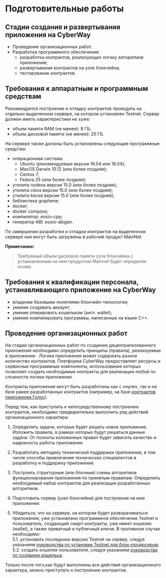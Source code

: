 Подготовительные работы
========================

Стадии создания и развертывания приложения на CyberWay  
-------------------------------------------------------  

  * Проведение организационных работ.
  * Разработка программного обеспечения:
    * разработка контрактов, реализующих логику алгоритмов приложения;
    * развертывание контрактов на узле блокчейна;
    * тестирование контрактов. 


Требования к аппаратным и программным средствам
------------------------------------------------
Рекомендуется построение и отладку контрактов проводить на отдельно выделенном сервере, на котором установлен Testnet. Сервер должен иметь характеристики не хуже:
  * объем памяти RAM (не менее):  8 ГБ;
  * объем дисковой памяти (не менее): 20 ГБ.

На сервере также должны быть установлены следующие программные средства:
  * операционная система:
    * Ubuntu (рекомендуемые версии 16.04 или 18.04); 
    * MacOS Darwin 10.12 (или более поздняя);
    * Centos 7;
    * Fedora 25 (или более поздняя);
  * утилита nodeos версии 15.0 (или более поздняя); 
  * утилита cleos версии 15.0 (или более поздняя);
  * утилита keosd версии 15.0 (или более поздняя);
  * библиотека graphene;
  * docker; 
  * docker compose;
  * компилятор: eosio-cpp;
  * генератор ABI: eosio-abigen.

По завершении разработки и отладки контрактов на выделенном сервере они могут быть загружены в рабочий продукт MainNet.  

**Примечание:**    
> Требуемый объем дисковой памяти узла блокчейна с установленным на нем продуктом Mainnet будет определен позже.  

Требования к квалификации персонала, устанавливающего приложение на CyberWay
-----------------------------------------------------------------------------------------------------------------
  * владение базовыми понятиями блокчейн-технологии;
  * умение создавать аккаунт;
  * умение оперировать кошельком (англ. wallet);
  * умение компилировать программы, написанные на языке С++.

Проведение организационных работ
------------------------------------------------------------  
На стадии организационных работ по созданию децентрализованного  приложения необходимо определить принципы (правила), реализуемые в приложении . Логика приложения может содержать разное количество контрактов. Платформа СyberWay предоставляет ресурсы и сервисные программные компоненты, использование которых позволяет создать необходимые контракты для реализации любой по сложности логики приложения.  

Контракты приложения могут быть разработаны как с «нуля», так и на базе ранее разработанных контрактов (например, на базе [контрактов приложения Голос](https://cyberway.gitbook.io/ru/v/ru/developers/contracts)).  

Перед тем, как приступить к непосредственному построению контрактов, необходимо предварительно выполнить ряд действий организационного характера:    
  1. Определить задачи, которые будет решать новое приложение. Изложить правила, в рамках которых будут решаться данные задачи. От полноты изложенных правил будет зависеть качество и надежность работы приложения.  

  2. Разработать методику технической поддержки приложения, в том числе способы привлечения технических специалистов в разработку и поддержку приложения.  

  3. Построить структурные (или блочные) схемы алгоритмов функционирования приложения по принятым правилам. Определить необходимый набор контрактов для реализации разработанных алгоритмов.  

  4. Подготовить сервер (узел блокчейна) для построения на нем приложения:

  5. Убедиться, что на сервере, на котором будет разворачиваться приложение, уже установлено программное обеспечение Testnet и пользователь, создающий смарт-контракты, уже имеет кошелек (wallet), а также приватный и публичный ключи. В противном случае необходимо:  
  5.1. установить последнюю версию Testnet на сервер, следуя указаниям [руководства по установке Testnet для блок-продюсеров](https://cyberway.gitbook.io/ru/v/ru/producers/testnet_installation);  
  5.2. создать кошелек пользователя, следуя указаниям [руководства по созданию кошелька](https://cyberway.gitbook.io/ru/v/ru/developers/create_development_wallet).

Только после того,как будут выполнены все действия организационного характера, можно приступать к построению контрактов. 
